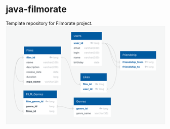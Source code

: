 # java-filmorate
Template repository for Filmorate project.
![Filmorate ER-diagram](src/main/resources/images/ER-diagram.png)